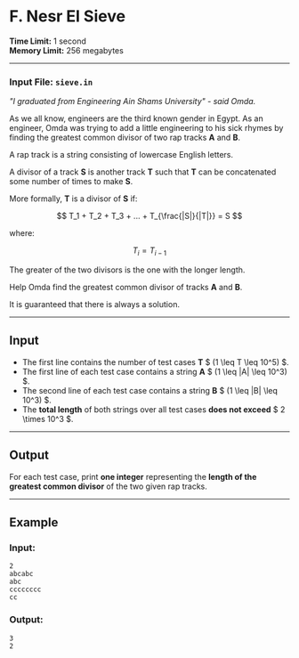 # F. Nesr El Sieve  

**Time Limit:** 1 second  
**Memory Limit:** 256 megabytes  

---

### **Input File:** `sieve.in`  

*"I graduated from Engineering Ain Shams University" - said Omda.*  

As we all know, engineers are the third known gender in Egypt. As an engineer, Omda was trying to add a little engineering to his sick rhymes by finding the greatest common divisor of two rap tracks **A** and **B**.  

A rap track is a string consisting of lowercase English letters.  

A divisor of a track **S** is another track **T** such that **T** can be concatenated some number of times to make **S**.  

More formally, **T** is a divisor of **S** if:  

$$ T_1 + T_2 + T_3 + ... + T_{\frac{|S|}{|T|}} = S $$  

where:  

$$ T_i = T_{i-1} $$  

The greater of the two divisors is the one with the longer length.  

Help Omda find the greatest common divisor of tracks **A** and **B**.  

It is guaranteed that there is always a solution.  

---

## **Input**  

- The first line contains the number of test cases **T** $ (1 \leq T \leq 10^5) $.  
- The first line of each test case contains a string **A** $ (1 \leq |A| \leq 10^3) $.  
- The second line of each test case contains a string **B** $ (1 \leq |B| \leq 10^3) $.  
- The **total length** of both strings over all test cases **does not exceed** $ 2 \times 10^3 $.  

---

## **Output**  

For each test case, print **one integer** representing the **length of the greatest common divisor** of the two given rap tracks.  

---

## **Example**  

### **Input:**  
```
2
abcabc
abc
cccccccc
cc
```

### **Output:**  
```
3
2
```
